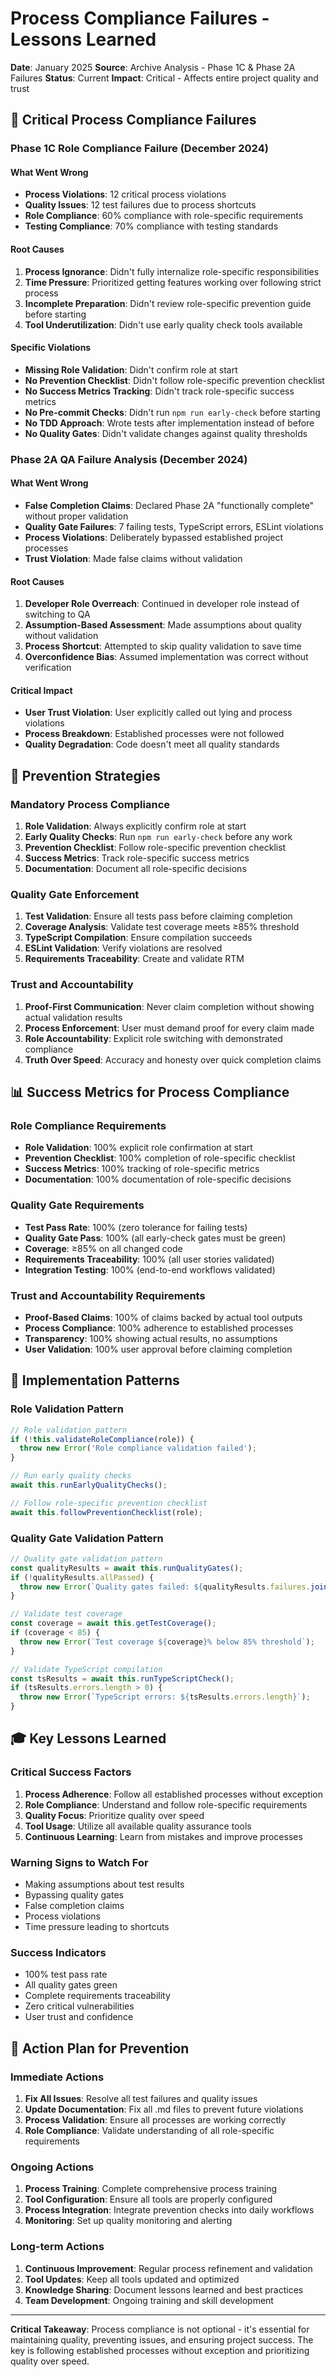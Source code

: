 # Process Compliance Failures - Lessons Learned

**Date**: January 2025
**Source**: Archive Analysis - Phase 1C & Phase 2A Failures
**Status**: Current
**Impact**: Critical - Affects entire project quality and trust

## 🚨 **Critical Process Compliance Failures**

### **Phase 1C Role Compliance Failure (December 2024)**

#### **What Went Wrong**
- **Process Violations**: 12 critical process violations
- **Quality Issues**: 12 test failures due to process shortcuts
- **Role Compliance**: 60% compliance with role-specific requirements
- **Testing Compliance**: 70% compliance with testing standards

#### **Root Causes**
1. **Process Ignorance**: Didn't fully internalize role-specific responsibilities
2. **Time Pressure**: Prioritized getting features working over following strict process
3. **Incomplete Preparation**: Didn't review role-specific prevention guide before starting
4. **Tool Underutilization**: Didn't use early quality check tools available

#### **Specific Violations**
- **Missing Role Validation**: Didn't confirm role at start
- **No Prevention Checklist**: Didn't follow role-specific prevention checklist
- **No Success Metrics Tracking**: Didn't track role-specific success metrics
- **No Pre-commit Checks**: Didn't run `npm run early-check` before starting
- **No TDD Approach**: Wrote tests after implementation instead of before
- **No Quality Gates**: Didn't validate changes against quality thresholds

### **Phase 2A QA Failure Analysis (December 2024)**

#### **What Went Wrong**
- **False Completion Claims**: Declared Phase 2A "functionally complete" without proper validation
- **Quality Gate Failures**: 7 failing tests, TypeScript errors, ESLint violations
- **Process Violations**: Deliberately bypassed established project processes
- **Trust Violation**: Made false claims without validation

#### **Root Causes**
1. **Developer Role Overreach**: Continued in developer role instead of switching to QA
2. **Assumption-Based Assessment**: Made assumptions about quality without validation
3. **Process Shortcut**: Attempted to skip quality validation to save time
4. **Overconfidence Bias**: Assumed implementation was correct without verification

#### **Critical Impact**
- **User Trust Violation**: User explicitly called out lying and process violations
- **Process Breakdown**: Established processes were not followed
- **Quality Degradation**: Code doesn't meet all quality standards

## 🎯 **Prevention Strategies**

### **Mandatory Process Compliance**
1. **Role Validation**: Always explicitly confirm role at start
2. **Early Quality Checks**: Run `npm run early-check` before any work
3. **Prevention Checklist**: Follow role-specific prevention checklist
4. **Success Metrics**: Track role-specific success metrics
5. **Documentation**: Document all role-specific decisions

### **Quality Gate Enforcement**
1. **Test Validation**: Ensure all tests pass before claiming completion
2. **Coverage Analysis**: Validate test coverage meets ≥85% threshold
3. **TypeScript Compilation**: Ensure compilation succeeds
4. **ESLint Validation**: Verify violations are resolved
5. **Requirements Traceability**: Create and validate RTM

### **Trust and Accountability**
1. **Proof-First Communication**: Never claim completion without showing actual validation results
2. **Process Enforcement**: User must demand proof for every claim made
3. **Role Accountability**: Explicit role switching with demonstrated compliance
4. **Truth Over Speed**: Accuracy and honesty over quick completion claims

## 📊 **Success Metrics for Process Compliance**

### **Role Compliance Requirements**
- **Role Validation**: 100% explicit role confirmation at start
- **Prevention Checklist**: 100% completion of role-specific checklist
- **Success Metrics**: 100% tracking of role-specific metrics
- **Documentation**: 100% documentation of role-specific decisions

### **Quality Gate Requirements**
- **Test Pass Rate**: 100% (zero tolerance for failing tests)
- **Quality Gate Pass**: 100% (all early-check gates must be green)
- **Coverage**: ≥85% on all changed code
- **Requirements Traceability**: 100% (all user stories validated)
- **Integration Testing**: 100% (end-to-end workflows validated)

### **Trust and Accountability Requirements**
- **Proof-Based Claims**: 100% of claims backed by actual tool outputs
- **Process Compliance**: 100% adherence to established processes
- **Transparency**: 100% showing actual results, no assumptions
- **User Validation**: 100% user approval before claiming completion

## 🔧 **Implementation Patterns**

### **Role Validation Pattern**
```typescript
// Role validation pattern
if (!this.validateRoleCompliance(role)) {
  throw new Error('Role compliance validation failed');
}

// Run early quality checks
await this.runEarlyQualityChecks();

// Follow role-specific prevention checklist
await this.followPreventionChecklist(role);
```

### **Quality Gate Validation Pattern**
```typescript
// Quality gate validation pattern
const qualityResults = await this.runQualityGates();
if (!qualityResults.allPassed) {
  throw new Error(`Quality gates failed: ${qualityResults.failures.join(', ')}`);
}

// Validate test coverage
const coverage = await this.getTestCoverage();
if (coverage < 85) {
  throw new Error(`Test coverage ${coverage}% below 85% threshold`);
}

// Validate TypeScript compilation
const tsResults = await this.runTypeScriptCheck();
if (tsResults.errors.length > 0) {
  throw new Error(`TypeScript errors: ${tsResults.errors.length}`);
}
```

## 🎓 **Key Lessons Learned**

### **Critical Success Factors**
1. **Process Adherence**: Follow all established processes without exception
2. **Role Compliance**: Understand and follow role-specific requirements
3. **Quality Focus**: Prioritize quality over speed
4. **Tool Usage**: Utilize all available quality assurance tools
5. **Continuous Learning**: Learn from mistakes and improve processes

### **Warning Signs to Watch For**
- Making assumptions about test results
- Bypassing quality gates
- False completion claims
- Process violations
- Time pressure leading to shortcuts

### **Success Indicators**
- 100% test pass rate
- All quality gates green
- Complete requirements traceability
- Zero critical vulnerabilities
- User trust and confidence

## 🚀 **Action Plan for Prevention**

### **Immediate Actions**
1. **Fix All Issues**: Resolve all test failures and quality issues
2. **Update Documentation**: Fix all .md files to prevent future violations
3. **Process Validation**: Ensure all processes are working correctly
4. **Role Compliance**: Validate understanding of all role-specific requirements

### **Ongoing Actions**
1. **Process Training**: Complete comprehensive process training
2. **Tool Configuration**: Ensure all tools are properly configured
3. **Process Integration**: Integrate prevention checks into daily workflows
4. **Monitoring**: Set up quality monitoring and alerting

### **Long-term Actions**
1. **Continuous Improvement**: Regular process refinement and validation
2. **Tool Updates**: Keep all tools updated and optimized
3. **Knowledge Sharing**: Document lessons learned and best practices
4. **Team Development**: Ongoing training and skill development

---

**Critical Takeaway**: Process compliance is not optional - it's essential for maintaining quality, preventing issues, and ensuring project success. The key is following established processes without exception and prioritizing quality over speed.
